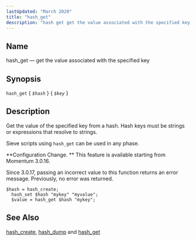```yaml
---
lastUpdated: "March 2020"
title: "hash_get"
description: "hash get get the value associated with the specified key hash get hash key Get the value of the specified key from a hash Hash keys must be strings or expressions that resolve to strings Sieve scripts using hash get can be used in any phase Configuration Change This feature..."
---
```


<a name="sieve.ref.hash_get"></a> 
## Name

hash_get — get the value associated with the specified key

## Synopsis

`hash_get` { *`$hash`* } { *`$key`* }

<a name="idp30906272"></a> 
## Description

Get the value of the specified key from a hash. Hash keys must be strings or expressions that resolve to strings.

Sieve scripts using `hash_get` can be used in any phase.

**Configuration Change. ** This feature is available starting from Momentum 3.0.16.

Since 3.0.17, passing an incorrect value to this function returns an error message. Previously, no error was returned.

<a name="example.hash_get"></a> 


```
$hash = hash_create;
  hash_set $hash "mykey" "myvalue";
  $value = hash_get $hash "mykey";
```

<a name="idp30915536"></a> 
## See Also

[hash_create](/momentum/3/3-reference/sieve-ref-hash-create), [hash_dump](/momentum/3/3-reference/sieve-ref-hash-dump) and [hash_get](/momentum/3/3-reference/sieve-ref-hash-get)